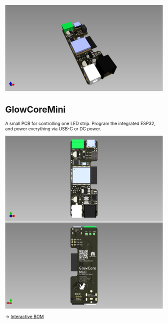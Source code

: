 ![GlowCore Mini](pcb_3d_view.jpg)


# GlowCoreMini

A small PCB for controlling one LED strip. Program the integrated ESP32, and power everything via USB-C or DC power.

![GlowCore Mini](pcb_front.jpg)
![GlowCore Mini](pcb_back.jpg)

-> [Interactive BOM](https://htmlpreview.github.io/?https://github.com/glowingkitty/GlowCoreMini/blob/main/bom/ibom.html)